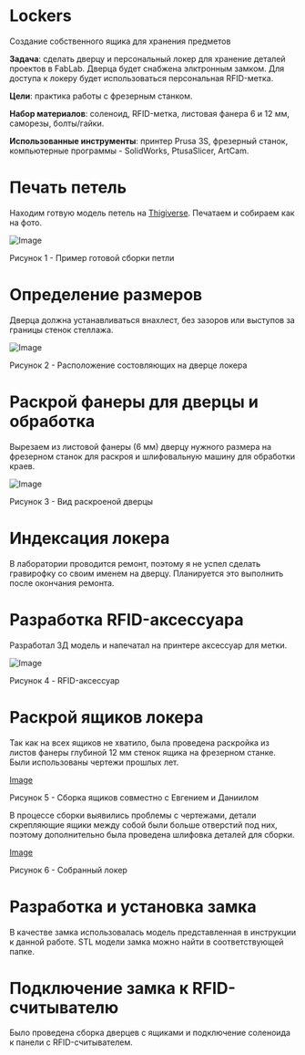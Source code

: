 # Lockers
Создание  собственного ящика для хранения предметов

**Задача**: сделать дверцу и персональный локер для хранение деталей проектов в
FabLab. Дверца будет снабжена элктронным замком. Для доступа к локеру будет
использоваться персональная RFID-метка.

**Цели**: практика работы с фрезерным станком.

**Набор материалов**: соленоид, RFID-метка, листовая фанера 6 и 12 мм, саморезы,
болты/гайки.

**Использованные инструменты**: принтер Prusa 3S, фрезерный станок, компьютерные программы - SolidWorks, PtusaSlicer, ArtCam.

# Печать петель

Находим готвую модель петель на [Thigiverse](https://www.thingiverse.com/thing:2401035). Печатаем и собираем как на фото.

![Image](Images/примерпетли.jpg)

Рисунок 1 - Пример готовой сборки петли

# Определение размеров

Дверца должна устанавливаться внахлест, без зазоров или выступов за границы стенок стеллажа.

![Image](Images/дверца.png)

Рисунок 2 - Расположение состовляющих на дверце локера

# Раскрой фанеры для дверцы и обработка

Вырезаем из листовой фанеры (6 мм) дверцу нужного размера на фрезерном станок для раскроя и
шлифовальную машину для обработки краев.

![Image](Images/вырездверца.jpg)

Рисунок 3 - Вид раскроеной дверцы

# Индексация локера

В лаборатории проводится ремонт, поэтому я не успел сделать гравирофку со своим именем на дверцу. Планируется это выполнить после окончания ремонта.

# Разработка RFID-аксессуара

Разработал 3Д модель и напечатал на принтере аксессуар для метки.

![Image](Images/метка.jpg)

Рисунок 4 - RFID-аксессуар

# Раскрой ящиков локера

Так как на всех ящиков не хватило, была проведена раскройка из листов фанеры глубиной 12 мм стенок ящика на фрезерном станке. Были использованы чертежи прошлых лет.

[Image](Images/сборка.jpg)

Рисунок 5 - Сборка ящиков совместно с Евгением и Даниилом

В процессе сборки выявились проблемы с чертежами, детали скрепляющие ящики между собой были больше отверстий под них, поэтому дополнительно была проведена шлифовка деталей для сборки.

[Image](Images/видящиков.jpg)

Рисунок 6 - Собранный локер

# Разработка и установка замка

В качестве замка использовалась модель представленная в инструкции к данной работе. STL модели замка можно найти в соответствующей папке.

# Подключение замка к RFID-считывателю

Было проведена сборка дверцев с ящиками и подключение соленоида к панели с RFID-считывателем.


